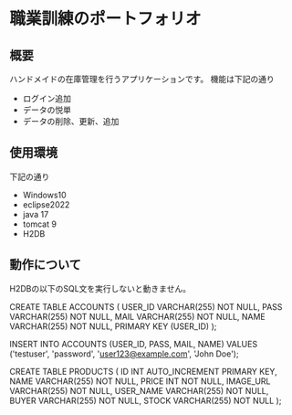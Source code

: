 # 職業訓練のポートフォリオ
## 概要
ハンドメイドの在庫管理を行うアプリケーションです。
機能は下記の通り
- ログイン追加
- データの悦単
- データの削除、更新、追加

## 使用環境
下記の通り
- Windows10
- eclipse2022
- java 17
- tomcat 9
- H2DB



## 動作について
H2DBの以下のSQL文を実行しないと動きません。

CREATE TABLE ACCOUNTS (
    USER_ID VARCHAR(255) NOT NULL,
    PASS VARCHAR(255) NOT NULL,
    MAIL VARCHAR(255) NOT NULL,
    NAME VARCHAR(255) NOT NULL,
    PRIMARY KEY (USER_ID)
);

INSERT INTO ACCOUNTS (USER_ID, PASS, MAIL, NAME) 
VALUES ('testuser', 'password', 'user123@example.com', 'John Doe');

CREATE TABLE PRODUCTS (
    ID INT AUTO_INCREMENT PRIMARY KEY,
    NAME VARCHAR(255) NOT NULL,
    PRICE INT NOT NULL,
    IMAGE_URL VARCHAR(255) NOT NULL,
    USER_NAME VARCHAR(255) NOT NULL,
    BUYER VARCHAR(255) NOT NULL,
    STOCK VARCHAR(255) NOT NULL
);
